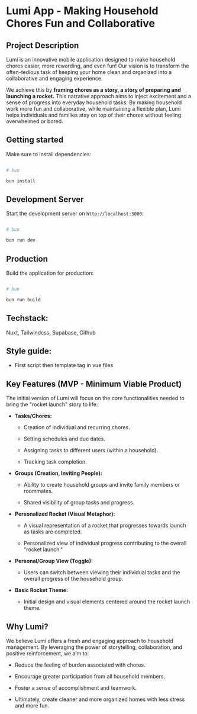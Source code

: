 # Lumi App - Making Household Chores Fun and Collaborative





## Project Description



Lumi is an innovative mobile application designed to make household chores easier, more rewarding, and even fun! Our vision is to transform the often-tedious task of keeping your home clean and organized into a collaborative and engaging experience.



We achieve this by **framing chores as a story, a story of preparing and launching a rocket.** This narrative approach aims to inject excitement and a sense of progress into everyday household tasks. By making household work more fun and collaborative, while maintaining a flexible plan, Lumi helps individuals and families stay on top of their chores without feeling overwhelmed or bored.





## Getting started



Make sure to install dependencies:



```bash

# bun

bun install

```



## Development Server



Start the development server on `http://localhost:3000`:



```bash

# bun

bun run dev

```



## Production



Build the application for production:



```bash

# bun

bun run build

```



## Techstack:

Nuxt, Tailwindcss, Supabase, Github





## Style guide:



- First script then template tag in vue files





## Key Features (MVP - Minimum Viable Product)



The initial version of Lumi will focus on the core functionalities needed to bring the "rocket launch" story to life:



* **Tasks/Chores:**

    * Creation of individual and recurring chores.

    * Setting schedules and due dates.

    * Assigning tasks to different users (within a household).

    * Tracking task completion.

* **Groups (Creation, Inviting People):**

    * Ability to create household groups and invite family members or roommates.

    * Shared visibility of group tasks and progress.

* **Personalized Rocket (Visual Metaphor):**

    * A visual representation of a rocket that progresses towards launch as tasks are completed.

    * Personalized view of individual progress contributing to the overall "rocket launch."

* **Personal/Group View (Toggle):**

    * Users can switch between viewing their individual tasks and the overall progress of the household group.

* **Basic Rocket Theme:**

    * Initial design and visual elements centered around the rocket launch theme.





## Why Lumi?



We believe Lumi offers a fresh and engaging approach to household management. By leveraging the power of storytelling, collaboration, and positive reinforcement, we aim to:



* Reduce the feeling of burden associated with chores.

* Encourage greater participation from all household members.

* Foster a sense of accomplishment and teamwork.

* Ultimately, create cleaner and more organized homes with less stress and more fun.
